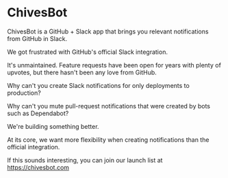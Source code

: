 # ChivesBot

ChivesBot is a GitHub + Slack app that brings you relevant notifications from GitHub in Slack.

We got frustrated with GitHub's official Slack integration.

It's unmaintained. Feature requests have been open for years with plenty of upvotes, but there hasn't been any love from GitHub.

Why can't you create Slack notifications for only deployments to production?

Why can't you mute pull-request notifications that were created by bots such as Dependabot?

We're building something better.

At its core, we want more flexibility when creating notifications than the official integration.

If this sounds interesting, you can join our launch list at https://chivesbot.com
